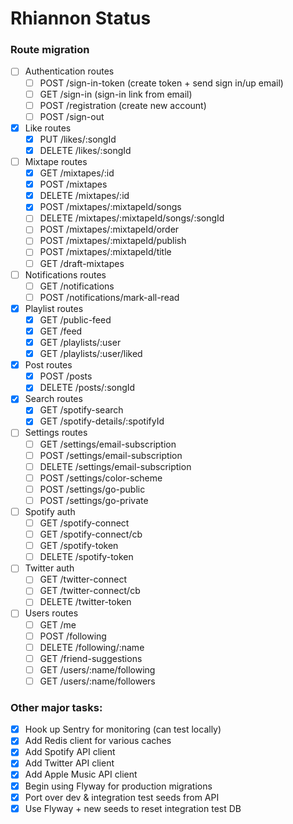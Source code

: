 # Rhiannon Status

### Route migration

* [ ] Authentication routes
  * [ ] POST /sign-in-token (create token + send sign in/up email)
  * [ ] GET /sign-in (sign-in link from email)
  * [ ] POST /registration (create new account)
  * [ ] POST /sign-out

* [X] Like routes
  * [X] PUT /likes/:songId
  * [X] DELETE /likes/:songId

* [ ] Mixtape routes
  * [X] GET /mixtapes/:id
  * [X] POST /mixtapes
  * [X] DELETE /mixtapes/:id
  * [X] POST /mixtapes/:mixtapeId/songs
  * [ ] DELETE /mixtapes/:mixtapeId/songs/:songId
  * [ ] POST /mixtapes/:mixtapeId/order
  * [ ] POST /mixtapes/:mixtapeId/publish
  * [ ] POST /mixtapes/:mixtapeId/title
  * [ ] GET /draft-mixtapes

* [ ] Notifications routes
  * [ ] GET /notifications
  * [ ] POST /notifications/mark-all-read

* [x] Playlist routes
  * [X] GET /public-feed
  * [X] GET /feed
  * [X] GET /playlists/:user
  * [X] GET /playlists/:user/liked

* [x] Post routes
  * [X] POST /posts
  * [x] DELETE /posts/:songId

* [x] Search routes
  * [X] GET /spotify-search
  * [X] GET /spotify-details/:spotifyId

* [ ] Settings routes
  * [ ] GET /settings/email-subscription
  * [ ] POST /settings/email-subscription
  * [ ] DELETE /settings/email-subscription
  * [ ] POST /settings/color-scheme
  * [ ] POST /settings/go-public
  * [ ] POST /settings/go-private

* [ ] Spotify auth
  * [ ] GET /spotify-connect
  * [ ] GET /spotify-connect/cb
  * [ ] GET /spotify-token
  * [ ] DELETE /spotify-token

* [ ] Twitter auth
  * [ ] GET /twitter-connect
  * [ ] GET /twitter-connect/cb
  * [ ] DELETE /twitter-token

* [ ] Users routes
  * [ ] GET /me
  * [ ] POST /following
  * [ ] DELETE /following/:name
  * [ ] GET /friend-suggestions
  * [ ] GET /users/:name/following
  * [ ] GET /users/:name/followers

### Other major tasks:

* [x] Hook up Sentry for monitoring (can test locally)
* [X] Add Redis client for various caches
* [X] Add Spotify API client
* [x] Add Twitter API client
* [X] Add Apple Music API client
* [X] Begin using Flyway for production migrations
* [X] Port over dev & integration test seeds from API
* [X] Use Flyway + new seeds to reset integration test DB
